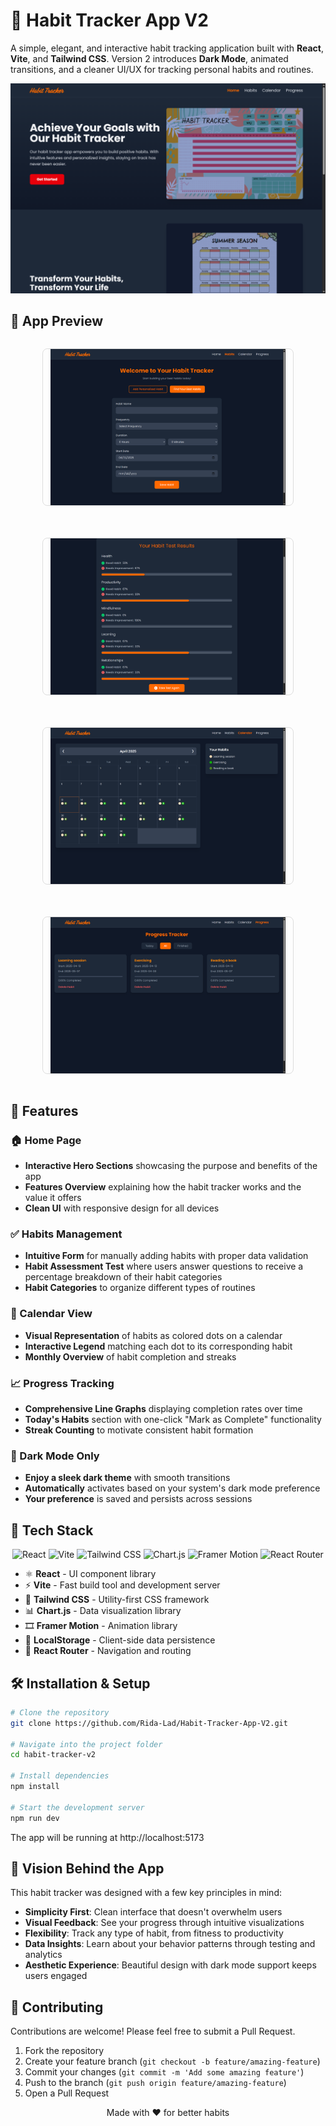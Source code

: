 # 🧠 Habit Tracker App V2

A simple, elegant, and interactive habit tracking application built with **React**, **Vite**, and **Tailwind CSS**. Version 2 introduces **Dark Mode**, animated transitions, and a cleaner UI/UX for tracking personal habits and routines.

<!-- Main Banner -->
<p align="center">
  <img src="public/screenshots/habit-hero.png" alt="Habit Tracker V2 Banner" width="600" />
</p>

<!-- Screenshots Grid -->
## 📸 App Preview

<div align="center" style="display: flex; flex-wrap: wrap; gap: 20px; justify-content: center;">

  <img src="public/screenshots/habit-add.png" 
       alt="Form of adding habit" 
       style="width: 400px; height: 250px; object-fit: contain; border: 1px solid #ddd; border-radius: 8px;">
  
  <img src="public/screenshots/habit-test.png" 
       alt="Test Page" 
       style="width: 400px; height: 250px; object-fit: contain; border: 1px solid #ddd; border-radius: 8px;">

  <img src="public/screenshots/habit-calendar.png" 
       alt="Calendar" 
       style="width: 400px; height: 250px; object-fit: contain; border: 1px solid #ddd; border-radius: 8px;">
  
  <img src="public/screenshots/habit-progress.png" 
       alt="Habit Progress" 
       style="width: 400px; height: 250px; object-fit: contain; border: 1px solid #ddd; border-radius: 8px;">

</div>



## 🌟 Features

### 🏠 Home Page
- **Interactive Hero Sections** showcasing the purpose and benefits of the app
- **Features Overview** explaining how the habit tracker works and the value it offers
- **Clean UI** with responsive design for all devices

### ✅ Habits Management
- **Intuitive Form** for manually adding habits with proper data validation
- **Habit Assessment Test** where users answer questions to receive a percentage breakdown of their habit categories
- **Habit Categories** to organize different types of routines

### 📅 Calendar View
- **Visual Representation** of habits as colored dots on a calendar
- **Interactive Legend** matching each dot to its corresponding habit
- **Monthly Overview** of habit completion and streaks

### 📈 Progress Tracking
- **Comprehensive Line Graphs** displaying completion rates over time
- **Today's Habits** section with one-click "Mark as Complete" functionality
- **Streak Counting** to motivate consistent habit formation


### 🌙 Dark Mode Only

- **Enjoy a sleek dark theme** with smooth transitions
- **Automatically** activates based on your system's dark mode preference
- **Your preference** is saved and persists across sessions

## 🧩 Tech Stack

<p align="center">
  <img src="https://img.shields.io/badge/React-20232A?style=for-the-badge&logo=react&logoColor=61DAFB" alt="React" />
  <img src="https://img.shields.io/badge/Vite-B73BFE?style=for-the-badge&logo=vite&logoColor=FFD62E" alt="Vite" />
  <img src="https://img.shields.io/badge/Tailwind_CSS-38B2AC?style=for-the-badge&logo=tailwind-css&logoColor=white" alt="Tailwind CSS" />
  <img src="https://img.shields.io/badge/Chart.js-FF6384?style=for-the-badge&logo=chart.js&logoColor=white" alt="Chart.js" />
  <img src="https://img.shields.io/badge/Framer-black?style=for-the-badge&logo=framer&logoColor=blue" alt="Framer Motion" />
  <img src="https://img.shields.io/badge/React_Router-CA4245?style=for-the-badge&logo=react-router&logoColor=white" alt="React Router" />
</p>

- ⚛️ **React** - UI component library
- ⚡ **Vite** - Fast build tool and development server
- 🎨 **Tailwind CSS** - Utility-first CSS framework
- 📊 **Chart.js** - Data visualization library
- 🎞 **Framer Motion** - Animation library
- 📂 **LocalStorage** - Client-side data persistence
- 🔀 **React Router** - Navigation and routing

## 🛠 Installation & Setup

```bash
# Clone the repository
git clone https://github.com/Rida-Lad/Habit-Tracker-App-V2.git

# Navigate into the project folder
cd habit-tracker-v2

# Install dependencies
npm install

# Start the development server
npm run dev
```

The app will be running at http://localhost:5173


## 🧠 Vision Behind the App

This habit tracker was designed with a few key principles in mind:

- **Simplicity First**: Clean interface that doesn't overwhelm users
- **Visual Feedback**: See your progress through intuitive visualizations
- **Flexibility**: Track any type of habit, from fitness to productivity
- **Data Insights**: Learn about your behavior patterns through testing and analytics
- **Aesthetic Experience**: Beautiful design with dark mode support keeps users engaged


## 🤝 Contributing

Contributions are welcome! Please feel free to submit a Pull Request.

1. Fork the repository
2. Create your feature branch (`git checkout -b feature/amazing-feature`)
3. Commit your changes (`git commit -m 'Add some amazing feature'`)
4. Push to the branch (`git push origin feature/amazing-feature`)
5. Open a Pull Request



<p align="center">Made with ❤️ for better habits</p>

